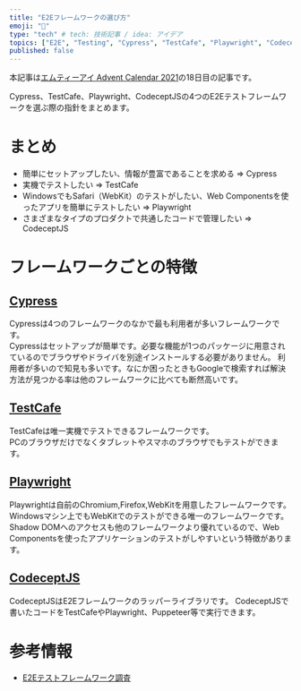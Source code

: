 ```yaml
---
title: "E2Eフレームワークの選び方"
emoji: "🗻"
type: "tech" # tech: 技術記事 / idea: アイデア
topics: ["E2E", "Testing", "Cypress", "TestCafe", "Playwright", "CodeceptJS"]
published: false
---
```


本記事は[エムティーアイ Advent Calendar 2021](https://qiita.com/advent-calendar/2021/mti)の18日目の記事です。

Cypress、TestCafe、Playwright、CodeceptJSの4つのE2Eテストフレームワークを選ぶ際の指針をまとめます。

# まとめ

- 簡単にセットアップしたい、情報が豊富であることを求める => Cypress
- 実機でテストしたい => TestCafe
- WindowsでもSafari（WebKit）のテストがしたい、Web Componentsを使ったアプリを簡単にテストしたい => Playwright
- さまざまなタイプのプロダクトで共通したコードで管理したい => CodeceptJS

# フレームワークごとの特徴

## [Cypress](https://www.cypress.io/)

Cypressは4つのフレームワークのなかで最も利用者が多いフレームワークです。  
Cypressはセットアップが簡単です。必要な機能が1つのパッケージに用意されているのでブラウザやドライバを別途インストールする必要がありません。
利用者が多いので知見も多いです。なにか困ったときもGoogleで検索すれば解決方法が見つかる率は他のフレームワークに比べても断然高いです。

## [TestCafe](https://testcafe.io/)

TestCafeは唯一実機でテストできるフレームワークです。  
PCのブラウザだけでなくタブレットやスマホのブラウザでもテストができます。

## [Playwright](https://playwright.dev/)

Playwrightは自前のChromium,Firefox,WebKitを用意したフレームワークです。
Windowsマシン上でもWebKitでのテストができる唯一のフレームワークです。
Shadow DOMへのアクセスも他のフレームワークより優れているので、Web Componentsを使ったアプリケーションのテストがしやすいという特徴があります。

## [CodeceptJS](https://codecept.io/)

CodeceptJSはE2Eフレームワークのラッパーライブラリです。
CodeceptJSで書いたコードをTestCafeやPlaywright、Puppeteer等で実行できます。

# 参考情報

- [E2Eテストフレームワーク調査](https://zenn.dev/70_10/scraps/6cbf2c374f1840)